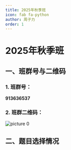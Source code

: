 ```yaml
---
title: 2025年秋季班
icon: fab fa-python
author: 周子力
order: 1
---
```


# 2025年秋季班
## 一、班群号与二维码
### 1. 班群号：
**913636537**

### 2. 班群二维码：
![picture 0](https://oss.docs.z-xin.net/c8d3af05eaa7721912d6f17d411d8461f8d10cf7ccac3037a9dbc45e7fb20145.png)  


## 二、题目选择情况

